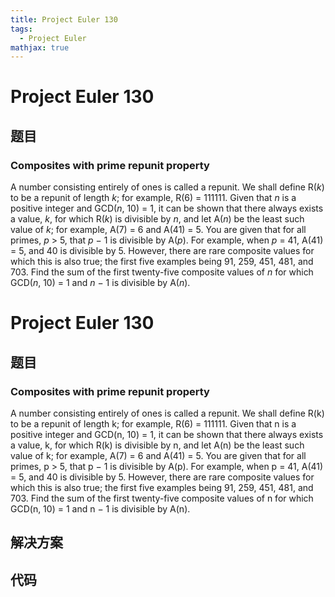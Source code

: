 ```yaml
---
title: Project Euler 130
tags:
  - Project Euler
mathjax: true
---
```

<escape><!-- more --></escape>
    
# Project Euler 130
## 题目
### Composites with prime repunit property


A number consisting entirely of ones is called a repunit. We shall define R(<i>k</i>) to be a repunit of length <i>k</i>; for example, R(6) = 111111.
Given that <i>n</i> is a positive integer and GCD(<i>n</i>, 10) = 1, it can be shown that there always exists a value, <i>k</i>, for which R(<i>k</i>) is divisible by <i>n</i>, and let A(<i>n</i>) be the least such value of <i>k</i>; for example, A(7) = 6 and A(41) = 5.
You are given that for all primes, <i>p</i> &gt; 5, that <i>p</i> − 1 is divisible by A(<i>p</i>). For example, when <i>p</i> = 41, A(41) = 5, and 40 is divisible by 5.
However, there are rare composite values for which this is also true; the first five examples being 91, 259, 451, 481, and 703.
Find the sum of the first twenty-five composite values of <i>n</i> for which<br />GCD(<i>n</i>, 10) = 1 and <i>n</i> − 1 is divisible by A(<i>n</i>).



# Project Euler 130
## 题目
### Composites with prime repunit property
A number consisting entirely of ones is called a repunit. We shall define R(k) to be a repunit of length k; for example, R(6) = 111111.
Given that n is a positive integer and GCD(n, 10) = 1, it can be shown that there always exists a value, k, for which R(k) is divisible by n, and let A(n) be the least such value of k; for example, A(7) = 6 and A(41) = 5.
You are given that for all primes, p &gt; 5, that p − 1 is divisible by A(p). For example, when p = 41, A(41) = 5, and 40 is divisible by 5.
However, there are rare composite values for which this is also true; the first five examples being 91, 259, 451, 481, and 703.
Find the sum of the first twenty-five composite values of n for which<br>GCD(n, 10) = 1 and n − 1 is divisible by A(n).


## 解决方案


## 代码


